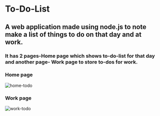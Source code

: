 
# To-Do-List

## A web application made using node.js to note make a list of things to do on that day and at work.
### It has 2 pages-Home page which shows to-do-list for that day and another page-  Work page to store to-dos for work.

### Home page

![home-todo](https://github.com/Sukanya-26/to-do-list/assets/76915967/6efe59be-ab9e-4351-9a5b-1dabe63a20b0)

### Work page
![work-todo](https://github.com/Sukanya-26/to-do-list/assets/76915967/d21caae9-b40d-4f90-8b3d-1de456461613)
